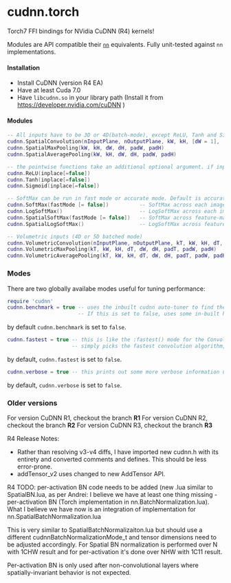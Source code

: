 cudnn.torch
===========

Torch7 FFI bindings for NVidia CuDNN (R4) kernels!

Modules are API compatible their [`nn`](https://github.com/torch/nn) equivalents. Fully unit-tested against `nn` implementations.

#### Installation

* Install CuDNN (version R4 EA)
* Have at least Cuda 7.0
* Have `libcudnn.so` in your library path (Install it from https://developer.nvidia.com/cuDNN )

#### Modules

```lua
-- All inputs have to be 3D or 4D(batch-mode), except ReLU, Tanh and Sigmoid
cudnn.SpatialConvolution(nInputPlane, nOutputPlane, kW, kH, [dW = 1], [dH = 1], [padW = 0], [padH = 0], [groups = 1])
cudnn.SpatialMaxPooling(kW, kH, dW, dH, padW, padH)
cudnn.SpatialAveragePooling(kW, kH, dW, dH, padW, padH)

-- the pointwise functions take an additional optional argument. if inplace=true then they do operations in-place without using any extra memory for themselves
cudnn.ReLU(inplace[=false])
cudnn.Tanh(inplace[=false])
cudnn.Sigmoid(inplace[=false])

-- SoftMax can be run in fast mode or accurate mode. Default is accurate mode.
cudnn.SoftMax(fastMode [= false])          -- SoftMax across each image (just like nn.SoftMax)
cudnn.LogSoftMax()                         -- LogSoftMax across each image (just like nn.LogSoftMax)
cudnn.SpatialSoftMax(fastMode [= false])   -- SoftMax across feature-maps (per spatial location)
cudnn.SpatialLogSoftMax()                  -- LogSoftMax across feature-maps (per spatial location)

-- Volumetric inputs (4D or 5D batched mode)
cudnn.VolumetricConvolution(nInputPlane, nOutputPlane, kT, kW, kH, dT, dW, dH, padT, padW, padH)
cudnn.VolumetricMaxPooling(kT, kW, kH, dT, dW, dH, padT, padW, padH)
cudnn.VolumetricAveragePooling(kT, kW, kH, dT, dW, dH, padT, padW, padH)
```

### Modes
There are two globally availabe modes useful for tuning performance:
```lua
require 'cudnn'
cudnn.benchmark = true -- uses the inbuilt cudnn auto-tuner to find the fastest convolution algorithms.
                       -- If this is set to false, uses some in-built heuristics that might not always be fastest.
```
by default `cudnn.benchmark` is set to `false`.

```lua
cudnn.fastest = true -- this is like the :fastest() mode for the Convolution modules,
                     -- simply picks the fastest convolution algorithm, rather than tuning for workspace size
```
by default, `cudnn.fastest` is set to `false`.


```lua
cudnn.verbose = true -- this prints out some more verbose information useful for debugging
```
by default, `cudnn.verbose` is set to `false`.


### Older versions
For version CuDNN R1, checkout the branch **R1**
For version CuDNN R2, checkout the branch **R2**
For version CuDNN R3, checkout the branch **R3**


R4 Release Notes:
- Rather than resolving v3-v4 diffs, I have imported new cudnn.h with its entirety and converted comments and defines. This should be less error-prone.
- addTensor_v2 uses changed to new AddTensor API.

R4 TODO: 
per-activation BN code needs to be added (new .lua similar to SpatialBN.lua, as per Andrei:
I believe we have at least one thing missing - per-activation BN (Torch implementation in nn.BatchNormalization.lua).
What I believe we have now is an integration of implementation for nn.SpatialBatchNormalization.lua

This is very similar to SpatialBatchNormalizaiton.lua but should use a different cudnnBatchNormalizationMode_t and tensor dimensions need to be adjusted accordingly.
For Spatial BN normalization is performed over N with 1CHW result and for per-activation it's done over NHW with 1C11 result.

Per-activation BN is only used after non-convolutional layers where spatially-invariant behavior is not expected.

